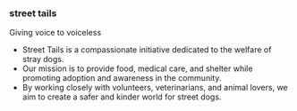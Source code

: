 ### street tails
Giving voice to voiceless
- Street Tails is a compassionate initiative dedicated to the welfare of stray dogs.
- Our mission is to provide food, medical care, and shelter while promoting adoption and awareness in the community.
-  By working closely with volunteers, veterinarians, and animal lovers, we aim to create a safer and kinder world for street dogs.
